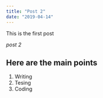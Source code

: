 ```yaml
---
title: "Post 2"
date: "2019-04-14"
---
```

This is the first post 

*post 2* 

## Here are the main points

1. Writing
2. Tesing
3. Coding 